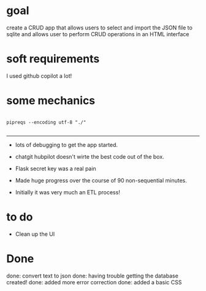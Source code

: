 

# goal 

create a CRUD app that allows users to select and import the JSON file to sqlite
and allows user to perform CRUD operations in an HTML interface

# soft requirements

I used github copilot a lot!


# some mechanics

```

pipreqs --encoding utf-8 "./"


```


---
* lots of debugging to get the app started. 

* chatgit hubpilot doesn't wirte the best code out of the box.

* Flask secret key was a real pain

* Made huge progress over the course of 90 non-sequential minutes.

* Initially it was very much an ETL process!

# to do
* Clean up the UI

# Done
done: convert text to json
done: having trouble getting the database created!
done: added more error correction
done: added a basic CSS
